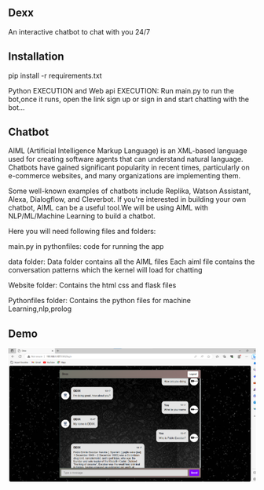 ## Dexx

An interactive chatbot to chat with you 24/7

## Installation

pip install -r requirements.txt

Python EXECUTION and Web api EXECUTION: Run main.py to run the bot,once it runs, open the link sign up or sign in and start chatting with the bot...

## Chatbot
AIML (Artificial Intelligence Markup Language) is an XML-based language used for creating software agents that can understand natural language. Chatbots have gained significant popularity in recent times, particularly on e-commerce websites, and many organizations are implementing them.

Some well-known examples of chatbots include Replika, Watson Assistant, Alexa, Dialogflow, and Cleverbot. If you're interested in building your own chatbot, AIML can be a useful tool.We will be using AIML with NLP/ML/Machine Learning to build a chatbot.

Here you will need following files and folders:

main.py in pythonfiles: 
code for running the app

data folder: 
Data folder contains all the AIML files Each aiml file contains the conversation patterns which the kernel will load for chatting 

Website folder:
Contains the html css and flask files

Pythonfiles folder:
Contains the python files for machine Learning,nlp,prolog


## Demo

![](chat.png)    

